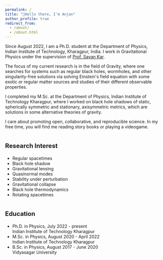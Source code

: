 ```yaml
---
permalink: /
title: "👋Hello there, I'm Anjan"
author_profile: true
redirect_from: 
  - /about/
  - /about.html
---
```


Since August 2022, I am a Ph.D. student at the Department of Physics, Indian Institute of
Technology, Kharagpur, India. I work in Gravitational Physics under the supervision of
[Prof. Sayan Kar](https://inspirehep.net/authors/1003662?ui-citation-summary=true).

The focus of my current research is in the field of Gravity, where one searches for
systems such as regular black holes, wormholes, and other singularity-free solutions 
via solving Einstein's field equation with some exotic or regular matter sources and 
studies of their different observable properties.

I completed my M.Sc. at the  Department of Physics, Indian Institute of Technology Kharagpur, 
where I worked on black hole shadows of static, spherically symmetric and stationary, axisymmetric
metrics, which are solutions in some alternative theories of gravity. 

I care about promoting open, collaborative, and reproducible science. In my free time, you will
find me reading story books or playing a videogame.


<div style="display: inline-block; vertical-align: top;">
    <h3 style="font-size: 20px;">Research Interest</h3>
    <ul>
        <li>Regular spacetimes</li>
        <li>Black hole shadow</li>
        <li>Gravitational lensing</li>
        <li>Quasinormal modes</li>
        <li>Stability under perturbation</li>
        <li>Gravitational collapse</li>
        <li>Black hole thermodynamics</li>
        <li>Rotating spacetimes</li>
    </ul>
</div>
<div style="display: inline-block; vertical-align: top;">
    <h3 style="font-size: 20px;">Education</h3>
    <ul>
        <li>Ph.D. in Physics, July 2022 - present <br> Indian Institute of Technology Kharagpur </li>
        <li>M.Sc. in Physics, August 2020 - April 2022 <br> Indian Institute of Technology Kharagpur </li>
        <li>B.Sc. in Physics, August 2017 - June 2020 <br> Vidyasagar University</li>
    </ul>
</div>

